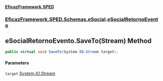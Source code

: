 #### [EficazFramework.SPED](EficazFrameworkSPED.md 'EficazFramework SPED')
### [EficazFramework.SPED.Schemas.eSocial](EficazFramework.SPED.Schemas.eSocial.md 'EficazFramework.SPED.Schemas.eSocial').[eSocialRetornoEvento](EficazFramework.SPED.Schemas.eSocial/eSocialRetornoEvento.md 'EficazFramework.SPED.Schemas.eSocial.eSocialRetornoEvento')

## eSocialRetornoEvento.SaveTo(Stream) Method

```csharp
public virtual void SaveTo(System.IO.Stream target);
```
#### Parameters

<a name='EficazFramework.SPED.Schemas.eSocial.eSocialRetornoEvento.SaveTo(System.IO.Stream).target'></a>

`target` [System.IO.Stream](https://docs.microsoft.com/en-us/dotnet/api/System.IO.Stream 'System.IO.Stream')